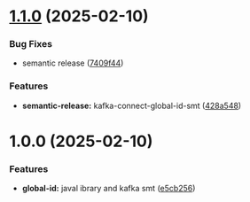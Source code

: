 # [1.1.0](https://github.com/tsok-dev/monorepo/compare/kafka-connect-global-id-smt-v1.0.0...kafka-connect-global-id-smt-v1.1.0) (2025-02-10)


### Bug Fixes

* semantic release ([7409f44](https://github.com/tsok-dev/monorepo/commit/7409f444673d636c3cd3de5efacc663197f4b60a))


### Features

* **semantic-release:** kafka-connect-global-id-smt ([428a548](https://github.com/tsok-dev/monorepo/commit/428a548cbf18940997da69ff6073a777560263de))

# 1.0.0 (2025-02-10)


### Features

* **global-id:** javal ibrary and kafka smt ([e5cb256](https://github.com/tsok-dev/monorepo/commit/e5cb256beb44792e03d6bef7f1925b852eb7ae87))
